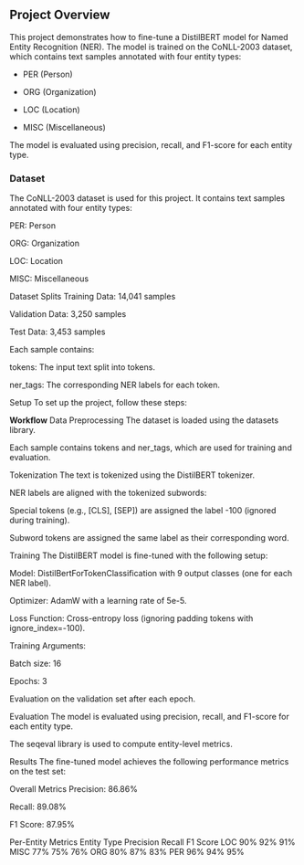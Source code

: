 ## Project Overview
This project demonstrates how to fine-tune a DistilBERT model for Named Entity Recognition (NER). The model is trained on the CoNLL-2003 dataset, which contains text samples annotated with four entity types:

- PER (Person)

- ORG (Organization)

- LOC (Location)

- MISC (Miscellaneous)

The model is evaluated using precision, recall, and F1-score for each entity type.

### **Dataset**
The CoNLL-2003 dataset is used for this project. It contains text samples annotated with four entity types:

PER: Person

ORG: Organization

LOC: Location

MISC: Miscellaneous

Dataset Splits
Training Data: 14,041 samples

Validation Data: 3,250 samples

Test Data: 3,453 samples

Each sample contains:

tokens: The input text split into tokens.

ner_tags: The corresponding NER labels for each token.

Setup
To set up the project, follow these steps:

**Workflow**
Data Preprocessing
The dataset is loaded using the datasets library.

Each sample contains tokens and ner_tags, which are used for training and evaluation.

Tokenization
The text is tokenized using the DistilBERT tokenizer.

NER labels are aligned with the tokenized subwords:

Special tokens (e.g., [CLS], [SEP]) are assigned the label -100 (ignored during training).

Subword tokens are assigned the same label as their corresponding word.

Training
The DistilBERT model is fine-tuned with the following setup:

Model: DistilBertForTokenClassification with 9 output classes (one for each NER label).

Optimizer: AdamW with a learning rate of 5e-5.

Loss Function: Cross-entropy loss (ignoring padding tokens with ignore_index=-100).

Training Arguments:

Batch size: 16

Epochs: 3

Evaluation on the validation set after each epoch.

Evaluation
The model is evaluated using precision, recall, and F1-score for each entity type.

The seqeval library is used to compute entity-level metrics.

Results
The fine-tuned model achieves the following performance metrics on the test set:

Overall Metrics
Precision: 86.86%

Recall: 89.08%

F1 Score: 87.95%

Per-Entity Metrics
Entity Type	Precision	Recall	F1 Score
LOC	90%	92%	91%
MISC	77%	75%	76%
ORG	80%	87%	83%
PER	96%	94%	95%

